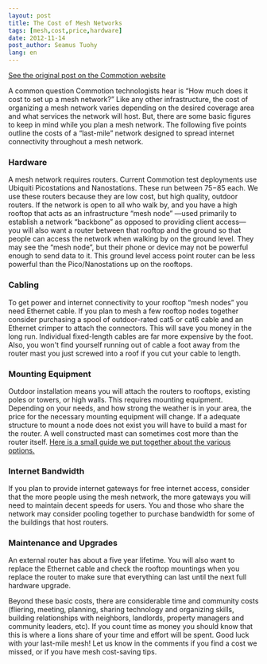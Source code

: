 ```yaml
---
layout: post
title: The Cost of Mesh Networks
tags: [mesh,cost,price,hardware]
date: 2012-11-14
post_author: Seamus Tuohy
lang: en
---
```


[See the original post on the Commotion website](https://web.archive.org/web/20160529220139/https://commotionwireless.net/blog/2012/11/14/cost-mesh-networks/)

A common question Commotion technologists hear is “How much does it cost to set up a mesh network?” Like any other infrastructure, the cost of organizing a mesh network varies depending on the desired coverage area and what services the network will host. But, there are some basic figures to keep in mind while you plan a mesh network. The following five points outline the costs of a “last-mile” network designed to spread internet connectivity throughout a mesh network.

### Hardware

A mesh network requires routers. Current Commotion test deployments use  Ubiquiti Picostations and Nanostations. These run between $75-$85 each.  We use these routers because they are low cost, but high quality, outdoor routers. If the network is open to all who walk by, and you have a high rooftop that acts as an infrastructure “mesh node” —used primarily to establish a network “backbone” as opposed to providing client access— you will also want a router between that rooftop and the ground so that people can access the network when walking by on the ground level. They may see the “mesh node”, but their phone or device may not be powerful enough to send data to it. This ground level access point router can be less powerful than the Pico/Nanostations up on the rooftops.

### Cabling

To get power and internet connectivity to your rooftop “mesh nodes” you need Ethernet cable. If you plan to mesh a few rooftop nodes together consider purchasing a spool of outdoor-rated cat5 or cat6 cable and an Ethernet crimper to attach the connectors. This will save you money in the long run. Individual fixed-length cables are far more expensive by the foot. Also, you won't find yourself running out of cable a foot away from the router mast you just screwed into a roof if you cut your cable to length.

### Mounting Equipment

Outdoor installation means you will attach the routers to rooftops, existing poles or towers, or high walls. This requires mounting equipment. Depending on your needs, and how strong the weather is in your area, the price for the necessary mounting equipment will change. If a adequate structure to mount a node does not exist you will have to build a mast for the router. A well constructed mast can sometimes cost more than the router itself. [Here is a small guide we put together about the various options.](https://code.commotionwireless.net/projects/commotion-manual/wiki/Rooftop_Mounting_Guide)

### Internet Bandwidth

If you plan to provide internet gateways for free internet access, consider that the more people using the mesh network, the more gateways you will need to maintain decent speeds for users. You and those who share the network may consider pooling together to purchase bandwidth for some of the buildings that host routers.

### Maintenance and Upgrades

An external router has about a five year lifetime. You will also want to replace the Ethernet cable and check the rooftop mountings when you replace the router to make sure that everything can last until the next full hardware upgrade.

Beyond these basic costs, there are considerable time and community costs (fliering, meeting, planning, sharing technology and organizing skills, building relationships with neighbors, landlords, property managers and community leaders, etc). If you count time as money you should know that this is where a lions share of your time and effort will be spent. Good luck with your last-mile mesh! Let us know in the comments if you find a cost we missed, or if you have mesh cost-saving tips.
